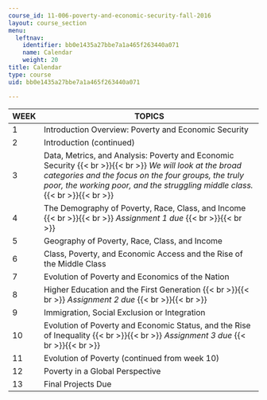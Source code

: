 ```yaml
---
course_id: 11-006-poverty-and-economic-security-fall-2016
layout: course_section
menu:
  leftnav:
    identifier: bb0e1435a27bbe7a1a465f263440a071
    name: Calendar
    weight: 20
title: Calendar
type: course
uid: bb0e1435a27bbe7a1a465f263440a071

---
```


| WEEK | TOPICS |
| --- | --- |
| 1 | Introduction Overview: Poverty and Economic Security |
| 2 | Introduction (continued) |
| 3 | Data, Metrics, and Analysis: Poverty and Economic Security {{< br >}}{{< br >}} _We will look at the broad categories and the focus on the four groups, the truly poor, the working poor, and the struggling middle class._ {{< br >}}{{< br >}}  |
| 4 | The Demography of Poverty, Race, Class, and Income {{< br >}}{{< br >}} _Assignment 1 due_ {{< br >}}{{< br >}}  |
| 5 | Geography of Poverty, Race, Class, and Income |
| 6 | Class, Poverty, and Economic Access and the Rise of the Middle Class |
| 7 | Evolution of Poverty and Economics of the Nation |
| 8 | Higher Education and the First Generation {{< br >}}{{< br >}} _Assignment 2 due_ {{< br >}}{{< br >}}  |
| 9 | Immigration, Social Exclusion or Integration |
| 10 | Evolution of Poverty and Economic Status, and the Rise of Inequality {{< br >}}{{< br >}} _Assignment 3 due_ {{< br >}}{{< br >}}  |
| 11 | Evolution of Poverty (continued from week 10) |
| 12 | Poverty in a Global Perspective |
| 13 | Final Projects Due